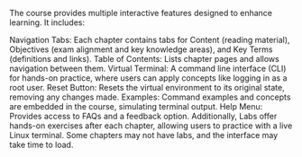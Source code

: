The course provides multiple interactive features designed to enhance learning. It includes:

Navigation Tabs: Each chapter contains tabs for Content (reading material), Objectives (exam alignment and key knowledge areas), and Key Terms (definitions and links).
Table of Contents: Lists chapter pages and allows navigation between them.
Virtual Terminal: A command line interface (CLI) for hands-on practice, where users can apply concepts like logging in as a root user.
Reset Button: Resets the virtual environment to its original state, removing any changes made.
Examples: Command examples and concepts are embedded in the course, simulating terminal output.
Help Menu: Provides access to FAQs and a feedback option.
Additionally, Labs offer hands-on exercises after each chapter, allowing users to practice with a live Linux terminal. Some chapters may not have labs, and the interface may take time to load.